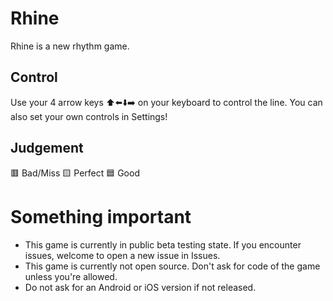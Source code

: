 # Rhine
 Rhine is a new rhythm game.

## Control
 Use your 4 arrow keys ⬆️⬅️⬇️➡️ on your keyboard to control the line.
 You can also set your own controls in Settings!

## Judgement
 🟥 Bad/Miss 🟨 Perfect 🟦 Good
 
 # Something important
 - This game is currently in public beta testing state. If you encounter issues, welcome to open a new issue in Issues.
 - This game is currently not open source. Don't ask for code of the game unless you're allowed.
 - Do not ask for an Android or iOS version if not released.
